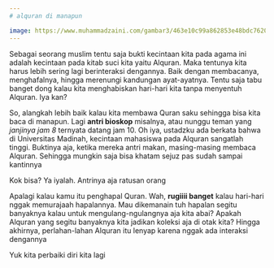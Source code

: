 ```yaml
---
# alquran di manapun

image: https://www.muhammadzaini.com/gambar3/463e10c99a862853e48bdc76202f2593.jpg
---
```


Sebagai seorang muslim tentu saja bukti kecintaan kita pada agama ini adalah kecintaan pada kitab suci kita yaitu Alquran. Maka tentunya kita harus lebih sering lagi berinteraksi dengannya. Baik dengan membacanya, menghafalnya, hingga merenungi kandungan ayat-ayatnya. Tentu saja tabu banget dong kalau kita menghabiskan hari-hari kita tanpa menyentuh Alquran. Iya kan? 

So, alangkah lebih baik kalau kita membawa Quran saku sehingga bisa kita baca di manapun. Lagi **antri bioskop** misalnya, atau nunggu teman yang _janjinya jam 8_ ternyata datang jam 10. Oh iya, ustadzku ada berkata bahwa di Universitas Madinah, kecintaan mahasiswa pada Alquran sangatlah tinggi. Buktinya aja, ketika mereka antri makan, masing-masing membaca Alquran. Sehingga mungkin saja bisa khatam sejuz pas sudah sampai kantinnya 

Kok bisa? Ya iyalah. Antrinya aja ratusan orang 

Apalagi kalau kamu itu penghapal Quran. Wah, **rugiiii banget** kalau hari-hari nggak memurajaah hapalannya. Mau dikemanain tuh hapalan segitu banyaknya kalau untuk mengulang-ngulangnya aja kita abai? Apakah Alquran yang segitu banyaknya kita jadikan koleksi aja di otak kita? Hingga akhirnya, perlahan-lahan Alquran itu lenyap karena nggak ada interaksi dengannya 

Yuk kita perbaiki diri kita lagi 